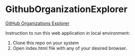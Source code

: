 # GithubOrganizationExplorer

[GitHub Organizations Explorer](https://mohit2023.github.io/GithubOrganizationExplorer)

Instruction to run this web application in local environment:
1) Clone this repo on your system
2) Open index.html file with any of your desired browser.
